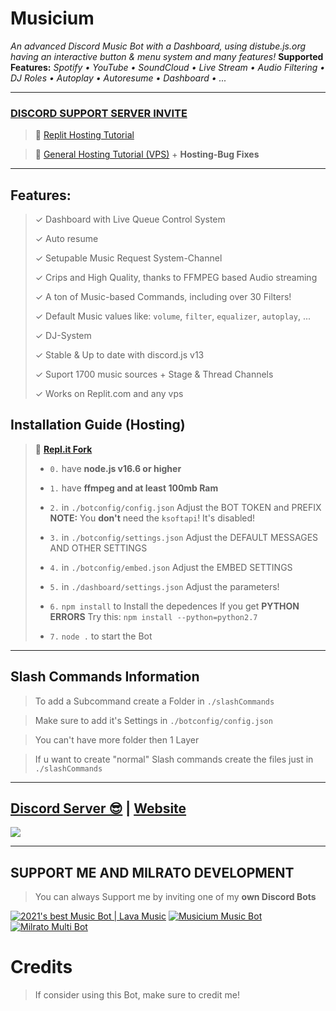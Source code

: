 # Musicium

*An advanced Discord Music Bot with a Dashboard, using distube.js.org having an interactive button & menu system and many features!*
**Supported Features:** *Spotify • YouTube • SoundCloud • Live Stream • Audio Filtering • DJ Roles • Autoplay • Autoresume • Dashboard • ...*

***

### [**DISCORD SUPPORT SERVER INVITE**](https://discord.gg/milrato)

> 🦾 [Replit Hosting Tutorial](https://www.youtube.com/watch?v=Mv4QbxSv59M)

> 💪 [General Hosting Tutorial (VPS)](https://www.youtube.com/watch?v=yPBo2Gbp9VY) + **Hosting-Bug Fixes**

***

## Features:
> ✓ Dashboard with Live Queue Control System
> 
> ✓ Auto resume
> 
> ✓ Setupable Music Request System-Channel
> 
> ✓ Crips and High Quality, thanks to FFMPEG based Audio streaming
> 
> ✓ A ton of Music-based Commands, including over 30 Filters!
> 
> ✓ Default Music values like: `volume`, `filter`, `equalizer`, `autoplay`, ...
> 
> ✓ DJ-System
> 
> ✓ Stable & Up to date with discord.js v13
> 
> ✓ Suport 1700 music sources + Stage & Thread Channels
> 
> ✓ Works on Replit.com and any vps

## Installation Guide (Hosting)

> 🖖 [**Repl.it Fork**](https://replit.com/@OxyTomato/Musicium)
> 
> - ` 0. ` have **node.js v16.6 or higher**
> 
> - ` 1. ` have **ffmpeg and at least 100mb Ram**
> 
> - ` 2. ` in `./botconfig/config.json` Adjust the BOT TOKEN and PREFIX **NOTE:** You __don't__ need the `ksoftapi`! It's disabled!
> 
> - ` 3. ` in `./botconfig/settings.json` Adjust the DEFAULT MESSAGES AND OTHER SETTINGS
> 
> - ` 4. ` in `./botconfig/embed.json` Adjust the EMBED SETTINGS
> 
> - ` 5. ` in `./dashboard/settings.json` Adjust the parameters!
> 
> - ` 6. ` `npm install` to Install the depedences If you get **PYTHON ERRORS** Try this: `npm install --python=python2.7`
> 
> - ` 7. ` `node .` to start the Bot

***

## Slash Commands Information

> To add a Subcommand create a Folder in `./slashCommands`

> Make sure to add it's Settings in `./botconfig/config.json`

> You can't have more folder then 1 Layer

> If u want to create "normal" Slash commands create the files just in `./slashCommands`

***

## [Discord Server 😎](https://discord.gg/milrato) | [Website](https://milrato.dev)
<a href="https://discord.gg/milrato"><img src="https://discord.com/api/guilds/773668217163218944/widget.png?style=banner2"></a>

***

## SUPPORT ME AND MILRATO DEVELOPMENT

> You can always Support me by inviting one of my **own Discord Bots**

[![2021's best Music Bot | Lava Music](https://cdn.discordapp.com/attachments/748533465972080670/817088638780440579/test3.png)](https://lava.milrato.dev)
[![Musicium Music Bot](https://cdn.discordapp.com/attachments/742446682381221938/770055673965707264/test1.png)](https://musicium.musicium.dev)
[![Milrato Multi Bot](https://cdn.discordapp.com/attachments/742446682381221938/770056826724679680/test1.png)](https://milrato.milrato.dev)

# Credits

> If consider using this Bot, make sure to credit me!

